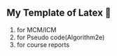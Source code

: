 ## My Template of Latex :rat:

1. for MCM/ICM
2. for Pseudo code(Algorithm2e)
3. for course reports
